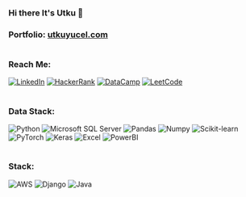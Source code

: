 ### Hi there It's Utku 👋

<h3>Portfolio: <a href = "https://utkuyucel.com/">utkuyucel.com</a></h3>


# <h3>Reach Me:</h3>

[![LinkedIn](https://img.shields.io/badge/LinkedIn-0A66C2.svg?style=for-the-badge&logo=LinkedIn&logoColor=white)](https://www.linkedin.com/in/utku-yucel/)
[![HackerRank](https://img.shields.io/badge/HackerRank-00EA64.svg?style=for-the-badge&logo=HackerRank&logoColor=white)](https://www.hackerrank.com/utkuyucel35)
[![DataCamp](https://img.shields.io/badge/DataCamp-03EF62.svg?style=for-the-badge&logo=DataCamp&logoColor=white)](https://www.datacamp.com/profile/utkuyucel35-770a98f7-3e17-41df-9159-7908e112b60f)
[![LeetCode](https://img.shields.io/badge/LeetCode-000000?style=for-the-badge&logo=LeetCode&logoColor=#d16c06)](https://leetcode.com/utkuyucel/)

# <h3>Data Stack:</h3>

![Python](https://img.shields.io/badge/Python-3776AB.svg?style=for-the-badge&logo=Python&logoColor=white)
![Microsoft SQL Server](https://img.shields.io/badge/Microsoft%20SQL%20Server-CC2927.svg?style=for-the-badge&logo=Microsoft-SQL-Server&logoColor=white)
![Pandas](https://img.shields.io/badge/pandas-150458.svg?style=for-the-badge&logo=pandas&logoColor=white)
![Numpy](https://img.shields.io/badge/NumPy-013243.svg?style=for-the-badge&logo=NumPy&logoColor=white)
![Scikit-learn](https://img.shields.io/badge/scikitlearn-F7931E.svg?style=for-the-badge&logo=scikit-learn&logoColor=white)
![PyTorch](https://img.shields.io/badge/PyTorch-EE4C2C.svg?style=for-the-badge&logo=PyTorch&logoColor=white)
![Keras](https://img.shields.io/badge/Keras-D00000.svg?style=for-the-badge&logo=Keras&logoColor=white)
![Excel](https://img.shields.io/badge/Microsoft%20Excel-217346.svg?style=for-the-badge&logo=Microsoft-Excel&logoColor=white)
![PowerBI](https://img.shields.io/badge/Power%20BI-F2C811.svg?style=for-the-badge&logo=Power-BI&logoColor=black)

# <h3>Stack: </h3>

![AWS](https://img.shields.io/badge/Amazon%20AWS-232F3E.svg?style=for-the-badge&logo=Amazon-AWS&logoColor=white)
![Django](https://img.shields.io/badge/Django-092E20.svg?style=for-the-badge&logo=Django&logoColor=white)
![Java](https://img.shields.io/badge/java-%23ED8B00.svg?style=for-the-badge&logo=openjdk&logoColor=white)

